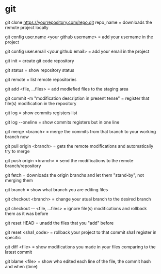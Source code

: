 # git
git clone https://yourrepository.com/repo.git repo_name = downloads the remote project locally

git config user.name \<your github username\> = add your username in the project

git config user.email \<your github email\> = add your email in the project

git init = create git code repository

git status = show repository status

git remote = list remote repositories

git add <file, ...files> = add modiefied files to the staging area

git commit -m "modification description in present tense" = register that file(s) modification in the repository

git log = show commits registers list

git log --oneline = show commits registers but in one line 

git merge \<branch\> = merge the commits from that branch to your working branch now

git pull origin \<branch\> = gets the remote modifications and automatically try to merge

git push origin \<branch\> = send the modifications to the remote branch/repository

git fetch = downloads the origin branchs and let them "stand-by", not merging them

git branch = show what branch you are editing files

git checkout \<branch\> = change your atual branch to the desired branch

git checkout -- <file, ...files> = ignore file(s) modifications and rollback them as it was before

git reset HEAD = unadd the files that you "add" before

git reset \<sha1_code\> = rollback your project to that commit sha1 register in specific

git diff \<file\> = show modifications you made in your files comparing to the latest commit

git blame \<file\> = show who edited each line of the file, the commit hash and when (time)
